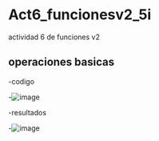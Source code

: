 # Act6_funcionesv2_5i
actividad 6 de funciones v2

## operaciones basicas

-codigo

-![image](https://github.com/user-attachments/assets/cc72c3ef-598a-454d-83e2-754206c0970f)

-resultados

-![image](https://github.com/user-attachments/assets/efa898dc-a3f8-4c53-abf3-2f746e3f40aa)

